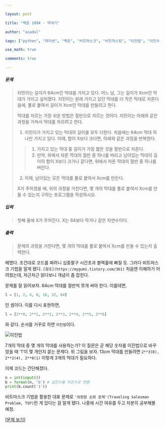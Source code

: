 ```yaml
---

layout: post

title: "백준 1094 - 막대기"

author: "asadal"

tags: ["python", "파이썬", "백준", "비트마스크", "비트마스킹", "이진법", "이진수"]

use_math: true

comments: true

---
```


##### 문제

>지민이는 길이가 64cm인 막대를 가지고 있다. 어느 날, 그는 길이가 Xcm인 막대가 가지고 싶어졌다. 지민이는 원래 가지고 있던 막대를 더 작은 막대로 자른다음에, 풀로 붙여서 길이가 Xcm인 막대를 만들려고 한다.
>
>막대를 자르는 가장 쉬운 방법은 절반으로 자르는 것이다. 지민이는 아래와 같은 과정을 거쳐서 막대를 자르려고 한다.
>
>1. 지민이가 가지고 있는 막대의 길이를 모두 더한다. 처음에는 64cm 막대 하나만 가지고 있다. 이때, 합이 X보다 크다면, 아래와 같은 과정을 반복한다.
>>  1. 가지고 있는 막대 중 길이가 가장 짧은 것을 절반으로 자른다.
>>  2. 만약, 위에서 자른 막대의 절반 중 하나를 버리고 남아있는 막대의 길이의 합이 X보다 크거나 같다면, 위에서 자른 막대의 절반 중 하나를 버린다.
>2. 이제, 남아있는 모든 막대를 풀로 붙여서 Xcm를 만든다.
>
>X가 주어졌을 때, 위의 과정을 거친다면, 몇 개의 막대를 풀로 붙여서 Xcm를 만들 수 있는지 구하는 프로그램을 작성하시오. 

##### 입력

> 첫째 줄에 X가 주어진다. X는 64보다 작거나 같은 자연수이다.

##### 출력

> 문제의 과정을 거친다면, 몇 개의 막대를 풀로 붙여서 Xcm를 만들 수 있는지 출력한다.

헤맸다. 조건대로 코드를 짜려니 십중팔구 시간초과 블랙홀에 빠질 듯. 그러다 비트마스크 기법을 알게 됐다. `[참조](https://mygumi.tistory.com/361)` 처음엔 이해하기 어려웠는데, 차근차근 읽다보니 개념이 좀 잡힌다. 

문제를 잘 읽어보자. 64cm 막대를 절반씩 쪼개 써야 한다. 이를테면,

```python
l = [1, 2, 4, 8, 16, 32, 64]
```

인 셈이다. 이를 다시 표현하면,

```python
l = [2**0, 2**1, 2**2, 2**3, 2**4, 2**5, 2**6]
```

와 같다. 순서를 거꾸로 하면 `이진법`이다.

![이진법](https://blog.kakaocdn.net/dn/ctDjSm/btqDQUnuHnE/v27Vrw3Gpj48mf9HYpPBN0/img.png)

7개의 막대 중 몇 개의 막대를 사용하는가? 이 질문은 곧 해당 숫자를 이진법으로 바꾸었을 때 '1'이 몇 개인지 묻는 문제다. 위 그림을 보자. 13cm 막대를 만들려면 `2**3(8), 2**2(4), 2**0(1)` 이렇게 3개의 막대가 필요하다.

이제 코드는 간단해졌다.

```python
n = int(input())
b = format(n, 'b') # 십진수를 이진수로 변환
print(b.count('1'))
```

비트마스크 기법을 활용한 대표 문제로 `'외판원 순회 문제'(Traveling Salesman Problem, TSP)`란 게 있다는 걸 알게 됐다. 나중에 시간 여유를 두고 차분히 공부해볼 예정.

[[문제 보기](https://www.acmicpc.net/problem/1094)]
